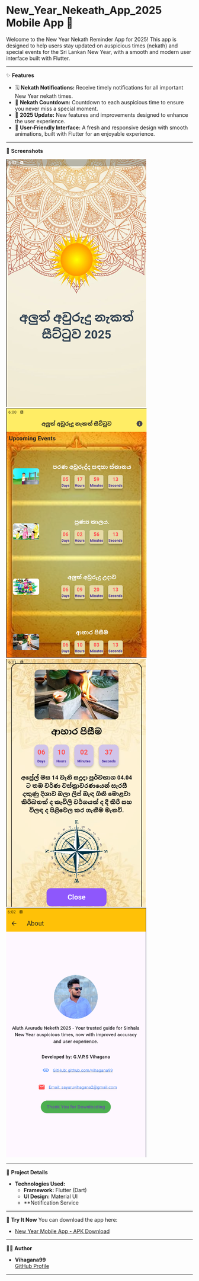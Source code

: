 # New_Year_Nekeath_App_2025 Mobile App 🎉

Welcome to the New Year Nekath Reminder App for 2025! This app is designed to help users stay updated on auspicious times (nekath) and special events for the Sri Lankan New Year, with a smooth and modern user interface built with Flutter.

---

✨ **Features**
- 🗓️ **Nekath Notifications:** Receive timely notifications for all important New Year nekath times.
- 📅 **Nekath Countdown:** Countdown to each auspicious time to ensure you never miss a special moment.
- 🔮 **2025 Update:** New features and improvements designed to enhance the user experience.
- 🎉 **User-Friendly Interface:** A fresh and responsive design with smooth animations, built with Flutter for an enjoyable experience.

---

📱 **Screenshots**

<img src="assets/open.png" /><img src="assets/home.png" /><img src="assets/details.png" /><img src="assets/about.png" />

---

📂 **Project Details**
- **Technologies Used:**
  - **Framework:** Flutter (Dart)
  - **UI Design:** Material UI
  - **Notification Service
  
---
  
🚀 **Try It Now**
You can download the app here:
- [New Year Mobile App - APK Download](https://drive.google.com/file/d/1qnpam2-DI3DC_JjE6PoU9lLjel6GaNuH/view?usp=drive_link)

---

👨‍💻 **Author**
- **Vihagana99**  
  [GitHub Profile](https://github.com/vihagana99)

---
